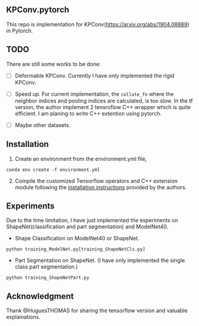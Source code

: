 ## KPConv.pytorch

This repo is implementation for KPConv(https://arxiv.org/abs/1904.08889) in Pytorch.

## TODO
There are still some works to be done:
- [ ] Deformable KPConv. Currently I have only implemented the rigid KPConv.
- [ ] Speed up. For current implementation, the `collate_fn` where the neighbor indices and pooling indices are calculated, is too slow. In the tf version, the author implement 2 tensroflow C++ wrapper which is quite efficient. I am planing to write C++ extention using pytorch. 
- [ ] Maybe other datasets.


## Installation

1. Create an environment from the environment.yml file,
```
conda env create -f environment.yml
```
2. Compile the customized Tensorflow operators and C++ extension module following the [installation instructions](https://github.com/HuguesTHOMAS/KPConv/blob/master/INSTALL.md) provided by the authors.


## Experiments

Due to the time limitation, I have just implemented the experiments on ShapeNet(classification and part segmentation) and ModelNet40. 

- Shape Classification on ModelNet40 or ShapeNet.
```
python training_ModelNet.py[training_ShapeNetCls.py]
```

- Part Segmentation on ShapeNet. (I have only implemented the single class part segmentation.)
```
python training_ShapeNetPart.py
```

## Acknowledgment

Thank @HuguesTHOMAS for sharing the tensorflow version and valuable explainations. 

